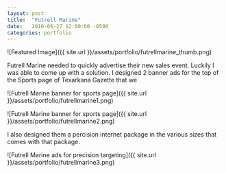 ```yaml
---
layout: post
title:  "Futrell Marine"
date:   2016-06-27 12:00:00 -0500
categories: portfolio
---
```


![Featured Image]({{ site.url }}/assets/portfolio/futrellmarine_thumb.png)

Futrell Marine needed to quickly advertise their new sales event. Luckily I was able to come up with a solution. I designed 2 banner ads for the top of the Sports page of Texarkana Gazette that we 


![Futrell Marine banner for sports page]({{ site.url }}/assets/portfolio/futrellmarine1.png)

![Futrell Marine banner for sports page]({{ site.url }}/assets/portfolio/futrellmarine2.png)

I also designed them a percision internet package in the various sizes that comes with that package.

![Futrell Marine ads for precision targeting]({{ site.url }}/assets/portfolio/futrellmarine3.png)